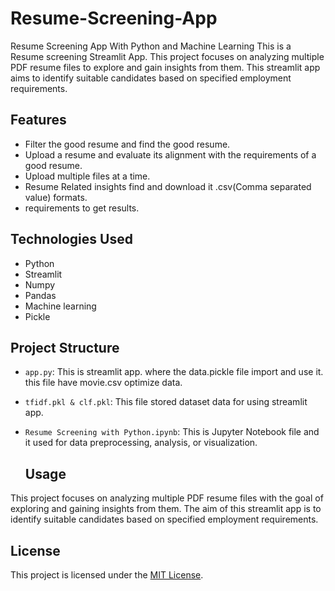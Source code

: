 # Resume-Screening-App
Resume Screening App With Python and Machine Learning 
This is a Resume screening Streamlit App. This project focuses on analyzing multiple PDF resume files to explore and gain insights from them. This streamlit app aims to identify suitable candidates based on specified 
employment requirements.

## Features 
- Filter the good resume and find the good resume.
- Upload a resume and evaluate its alignment with the requirements of a good resume.
- Upload multiple files at a time.
- Resume Related insights find and download it .csv(Comma separated value) formats.
- requirements to get results.


## Technologies Used 
- Python
- Streamlit
- Numpy
- Pandas
- Machine learning
- Pickle

 ## Project Structure
 - `app.py`: This is streamlit app. where the data.pickle file import and use it. this file have movie.csv optimize data.
- `tfidf.pkl & clf.pkl`: This file stored dataset data for using streamlit app.
- `Resume Screening with Python.ipynb`: This is Jupyter Notebook file and it used for data preprocessing, analysis, or visualization.

  ## Usage
  
This project focuses on analyzing multiple PDF resume files with the goal of exploring and 
gaining insights from them. The aim of this streamlit app is to identify suitable candidates based on specified 
employment requirements.

## License

This project is licensed under the [MIT License](LICENSE).
